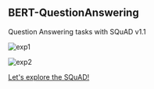 ## BERT-QuestionAnswering
Question Answering tasks with SQuAD v1.1 


![exp1](https://user-images.githubusercontent.com/46081500/157175399-2797de13-2ff4-4bc9-ad05-639e0ef3812e.PNG)

![exp2](https://user-images.githubusercontent.com/46081500/157175409-9da95e66-fcad-4912-a5c4-4ef948bb6405.PNG)

[Let's explore the SQuAD!](https://rajpurkar.github.io/SQuAD-explorer/explore/1.1/dev/Kenya.html?model=BERT%20(ensemble)%20(Google%20AI%20Language)&version=1.1)
